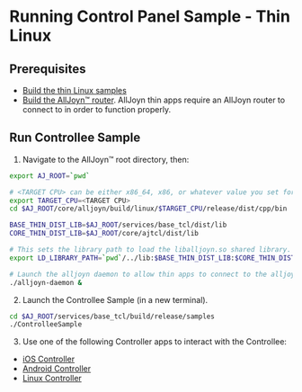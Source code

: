 # Running Control Panel Sample - Thin Linux

## Prerequisites
* [Build the thin Linux samples][build-thin-linux]
* [Build the AllJoyn&trade; router][build-linux]. AllJoyn thin 
  apps require an AllJoyn router to connect to in order to function properly.

## Run Controllee Sample

1. Navigate to the AllJoyn™ root directory, then:

  ```sh
  export AJ_ROOT=`pwd`

  # <TARGET CPU> can be either x86_64, x86, or whatever value you set for CPU= when running SCons.
  export TARGET_CPU=<TARGET CPU>
  cd $AJ_ROOT/core/alljoyn/build/linux/$TARGET_CPU/release/dist/cpp/bin

  BASE_THIN_DIST_LIB=$AJ_ROOT/services/base_tcl/dist/lib
  CORE_THIN_DIST_LIB=$AJ_ROOT/core/ajtcl/dist/lib

  # This sets the library path to load the liballjoyn.so shared library.
  export LD_LIBRARY_PATH=`pwd`/../lib:$BASE_THIN_DIST_LIB:$CORE_THIN_DIST_LIB:$LD_LIBRARY_PATH

  # Launch the alljoyn daemon to allow thin apps to connect to the alljoyn router
  ./alljoyn-daemon &
   ```

2. Launch the Controllee Sample (in a new terminal).

  ```sh
  cd $AJ_ROOT/services/base_tcl/build/release/samples
  ./ControlleeSample
  ```

3. Use one of the following Controller apps to interact with the Controllee:
  * [iOS Controller][ios_controller]
  * [Android Controller][android_controller]
  * [Linux Controller][linux_controller]

[ios_controller]: /develop/run-sample-apps/controlpanel/ios-osx
[android_controller]: /develop/run-sample-apps/controlpanel/android
[linux_controller]: /develop/run-sample-apps/controlpanel/linux
[build-thin-linux]: /develop/building/thin-linux
[build-linux]: /develop/building/linux

